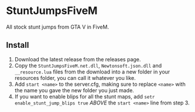 # StuntJumpsFiveM
All stock stunt jumps from GTA V in FiveM.


## Install
1. Download the latest release from the releases page.
2. Copy the `StuntJumpsFiveM.net.dll`, `Newtonsoft.json.dll` and `__resource.lua` files from the download into a new folder in your resources folder, you can call it whatever you like.
3. Add `start <name>` to the server.cfg, making sure to replace `<name>` with the name you gave the new folder you just made.
4. If you want to enable blips for all the stunt maps, add `setr enable_stunt_jump_blips true` _ABOVE_ the `start <name>` line from step 3.

